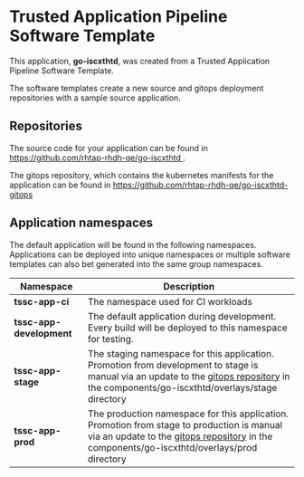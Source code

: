 # Trusted Application Pipeline Software Template

This application, **go-iscxthtd**, was created from a Trusted Application Pipeline Software Template.

The software templates create a new source and gitops deployment repositories with a sample source application. 

## Repositories

The source code for your application can be found in [https://github.com/rhtap-rhdh-qe/go-iscxthtd ](https://github.com/rhtap-rhdh-qe/go-iscxthtd ).
 
The gitops repository, which contains the kubernetes manifests for the application can be found in 
[https://github.com/rhtap-rhdh-qe/go-iscxthtd-gitops ](https://github.com/rhtap-rhdh-qe/go-iscxthtd-gitops ) 

## Application namespaces 

The default application will be found in the following namespaces. Applications can be deployed into unique namespaces or multiple software templates can also bet generated into the same group namespaces.  

|  Namespace   |  Description   |  
| -------- | -------- |
| **tssc-app-ci** | The namespace used for CI workloads |
| **tssc-app-development** | The default application during development. Every build will be deployed to this namespace for testing. |
| **tssc-app-stage** | The staging namespace for this application. Promotion from development to stage is manual via an update to the [gitops repository](https://github.com/rhtap-rhdh-qe/go-iscxthtd-gitops ) in the components/go-iscxthtd/overlays/stage directory |
| **tssc-app-prod** | The production namespace for this application. Promotion from stage to production is manual via an update to the [gitops repository](https://github.com/rhtap-rhdh-qe/go-iscxthtd-gitops ) in the components/go-iscxthtd/overlays/prod directory |